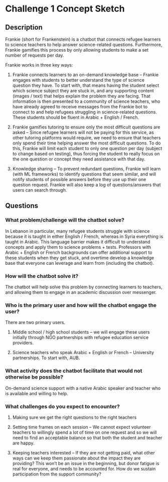# Challenge 1 Concept Sketch

## Description

Frankie (short for Frankenstein) is a chatbot that connects refugee learners to science teachers to help answer science-related questions. Furthermore, Frankie gamifies this process by only allowing students to make a set number of requests per day.

Frankie works in three key ways:

1. Frankie connects learners to an on-demand knowledge base – Frankie engages with students to better understand the type of science question they have. To start with, that means having the student select which science subject they are stuck in, and any supporting content (images / text) that helps explain the problem they are facing. That information is then presented to a community of science teachers, who have already agreed to receive messages from the Frankie bot to connect to and help refugees struggling in science-related questions. These students should be fluent in Arabic + English / French.

2. Frankie gamifies tutoring to ensure only the most difficult questions are asked – Since refugee learners will not be paying for this service, as other tutoring platforms would require, we need to ensure that teachers only spend their time helping answer the most difficult questions. To do this, Frankie will limit each student to only one question per day (subject to change based on testing), thus forcing the student to really focus on the one question or concept they need assistance with that day.

3. Knowledge sharing – To prevent redundant questions, Frankie will learn (with ML frameworks) to identify questions that seem similar, and will notify students of possible answers before they use up their one question request. Frankie will also keep a log of questions/answers that users can search through.


## Questions

### What problem/challenge will the chatbot solve?

In Lebanon in particular, many refugee students struggle with science because it is taught in either English / French, whereas in Syria everything is taught in Arabic. This language barrier makes it difficult to understand concepts and apply them to science problems + tests. Professors with Arabic + English or French backgrounds can offer additional support to these students when they get stuck, and overtime develop a knowledge base that everyone can leverage and learn from (including the chatbot).

### How will the chatbot solve it?

The chatbot will help solve this problem by connecting learners to teachers, and allowing them to engage in an academic discussion over messenger.

### Who is the primary user and how will the chatbot engage the user?
There are two primary users.

1. Middle school / high school students – we will engage these users initially through NGO partnerships with refugee education service providers.

2. Science teachers who speak Arabic + English or French – University partnerships. To start with, AUB.

### What activity does the chatbot facilitate that would not otherwise be possible?

On-demand science support with a native Arabic speaker and teacher who is available and willing to help.

### What challenges do you expect to encounter?

1. Making sure we get the right questions to the right teachers

2. Setting time frames on each session – We cannot expect volunteer teachers to willingly spend a lot of time on one request and so we will need to find an acceptable balance so that both the student and teacher are happy.

3. Keeping teachers interested – If they are not getting paid, what other ways can we keep them passionate about the impact they are providing? This won’t be an issue in the beginning, but donor fatigue is real for everyone, and needs to be accounted for. How do we sustain participation from the support community?
